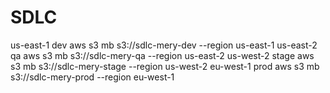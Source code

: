 # SDLC




us-east-1     dev
aws s3  mb  s3://sdlc-mery-dev    --region    us-east-1 
us-east-2     qa
aws s3  mb  s3://sdlc-mery-qa    --region    us-east-2
us-west-2    stage 
aws s3  mb  s3://sdlc-mery-stage   --region    us-west-2
eu-west-1    prod 
aws s3  mb  s3://sdlc-mery-prod    --region    eu-west-1



